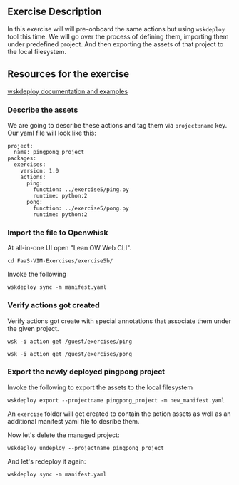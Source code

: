 ## Exercise Description

In this exercise will will pre-onboard the same actions but using `wskdeploy` tool this time. We will go over the process of defining them, importing them under predefined project. And then exporting the assets of that project to the local filesystem.

## Resources for the exercise
[wskdeploy documentation and examples](https://github.com/apache/openwhisk-wskdeploy#here-are-some-quick-links-for)

### Describe the assets

We are going to describe these actions and tag them via `project:name` key. Our yaml file will look like this:

```
project:
  name: pingpong_project
packages:
  exercises:
    version: 1.0
    actions:
      ping:
        function: ../exercise5/ping.py
        runtime: python:2
      pong:
        function: ../exercise5/pong.py
        runtime: python:2
```

### Import the file to Openwhisk

At all-in-one UI open "Lean OW Web CLI".

```
cd FaaS-VIM-Exercises/exercise5b/
```

Invoke the following

```
wskdeploy sync -m manifest.yaml
```

### Verify actions got created

Verify actions got create with special annotations that associate them under the given project.

```
wsk -i action get /guest/exercises/ping
```

```
wsk -i action get /guest/exercises/pong
```

### Export the newly deployed pingpong project

Invoke the following to export the assets to the local filesystem

```
wskdeploy export --projectname pingpong_project -m new_manifest.yaml
```

An `exercise` folder will get created to contain the action assets as well as an additional manifest yaml file to desribe them.

Now let's delete the managed project:

```
wskdeploy undeploy --projectname pingpong_project
```

And let's redeploy it again:

```
wskdeploy sync -m manifest.yaml
```
